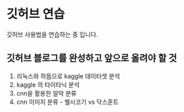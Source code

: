 # 깃허브 연습
깃허브 사용법을 연습하는 중 입니다. 

깃허브 블로그를 완성하고 앞으로 올려야 할 것 
---
1. 리눅스와 하둡으로 kaggle 데이터셋 분석
2. kaggle 의 타이타닉 분석
3. cnn을 활용한 알악 분류 
4. cnn 이미지 분류 - 웰시코기 vs 닥스훈트 
